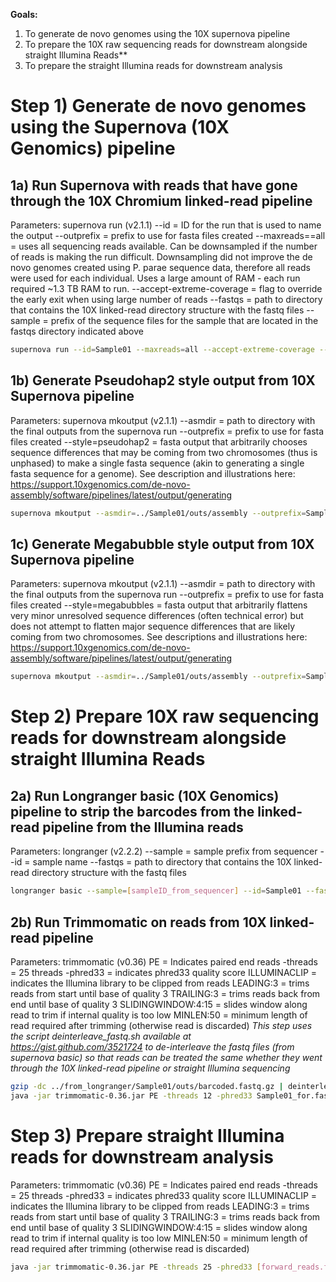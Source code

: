 **Goals:**
  1) To generate de novo genomes using the 10X supernova pipeline
  2) To prepare the 10X raw sequencing reads for downstream alongside straight Illumina Reads**
  3) To prepare the straight Illumina reads for downstream analysis


# **Step 1) Generate de novo genomes using the Supernova (10X Genomics) pipeline**

## 1a) Run Supernova with reads that have gone through the 10X Chromium linked-read pipeline

Parameters:
  supernova run (v2.1.1)
    --id = ID for the run that is used to name the output
    --outprefix = prefix to use for fasta files created
    --maxreads==all = uses all sequencing reads available. Can be downsampled if the number of reads is making the run difficult. Downsampling did not improve the de novo genomes created using P. parae sequence data, therefore all reads were used for each individual. Uses a large amount of RAM - each run required ~1.3 TB RAM to run.
    --accept-extreme-coverage = flag to override the early exit when using large number of reads
    --fastqs = path to directory that contains the 10X linked-read directory structure with the fastq files
    --sample = prefix of the sequence files for the sample that are located in the fastqs directory indicated above

```bash
supernova run --id=Sample01 --maxreads=all --accept-extreme-coverage --fastqs=../[reads_location] --sample=[reads_ID]
```


## 1b) Generate Pseudohap2 style output from 10X Supernova pipeline

Parameters:
  supernova mkoutput (v2.1.1)
    --asmdir = path to directory with the final outputs from the supernova run
    --outprefix = prefix to use for fasta files created
    --style=pseudohap2 = fasta output that arbitrarily chooses sequence differences that may be coming from two chromosomes (thus is unphased) to make a single fasta sequence (akin to generating a single fasta sequence for a genome). See description and illustrations here: https://support.10xgenomics.com/de-novo-assembly/software/pipelines/latest/output/generating

```bash
supernova mkoutput --asmdir=../Sample01/outs/assembly --outprefix=Sample01_pseudohap --style=pseudohap2 --headers=short --index
```


## 1c) Generate Megabubble style output from 10X Supernova pipeline

Parameters:
  supernova mkoutput (v2.1.1)
    --asmdir = path to directory with the final outputs from the supernova run
    --outprefix = prefix to use for fasta files created
    --style=megabubbles = fasta output that arbitrarily flattens very minor unresolved sequence differences (often technical error) but does not attempt to flatten major sequence differences that are likely coming from two chromosomes. See descriptions and illustrations here: https://support.10xgenomics.com/de-novo-assembly/software/pipelines/latest/output/generating

```bash
supernova mkoutput --asmdir=../Sample01/outs/assembly --outprefix=Sample01_megabubble --style=megabubbles --headers=short
```


# **Step 2) Prepare 10X raw sequencing reads for downstream alongside straight Illumina Reads**

## 2a) Run Longranger basic (10X Genomics) pipeline to strip the barcodes from the linked-read pipeline from the Illumina reads

Parameters:
  longranger (v2.2.2)
    --sample = sample prefix from sequencer
    --id = sample name
    --fastqs = path to directory that contains the 10X linked-read directory structure with the fastq files

```bash
longranger basic --sample=[sampleID_from_sequencer] --id=Sample01 --fastqs=../[reads_location]
```


## 2b) Run Trimmomatic on reads from 10X linked-read pipeline

Parameters:
  trimmomatic (v0.36)
    PE = Indicates paired end reads
    -threads = 25 threads
    -phred33 = indicates phred33 quality score
    ILLUMINACLIP = indicates the Illumina library to be clipped from reads
    LEADING:3 = trims reads from start until base of quality 3
    TRAILING:3 = trims reads back from end until base of quality 3
    SLIDINGWINDOW:4:15 = slides window along read to trim if internal quality is too low
    MINLEN:50 = minimum length of read required after trimming (otherwise read is discarded)
*This step uses the script deinterleave_fastq.sh available at https://gist.github.com/3521724 to de-interleave the fastq files (from supernova basic) so that reads can be treated the same whether they went through the 10X linked-read pipeline or straight Illumina sequencing*

```bash
gzip -dc ../from_longranger/Sample01/outs/barcoded.fastq.gz | deinterleave_fastq.sh Sample01_for.fastq Sample01_rev.fastq
java -jar trimmomatic-0.36.jar PE -threads 12 -phred33 Sample01_for.fastq Sample01_rev.fastq Sample01_for_paired.fastq.gz Sample01_for_unpaired.fastq.gz Sample01_rev_paired.fastq.gz Sample01_rev_unpaired.fastq.gz ILLUMINACLIP:TruSeq3-PE.fa:2:30:10 LEADING:3 TRAILING:3 SLIDINGWINDOW:4:15 MINLEN:50
```


# **Step 3) Prepare straight Illumina reads for downstream analysis**

Parameters:
  trimmomatic (v0.36)
    PE = Indicates paired end reads
    -threads = 25 threads
    -phred33 = indicates phred33 quality score
    ILLUMINACLIP = indicates the Illumina library to be clipped from reads
    LEADING:3 = trims reads from start until base of quality 3
    TRAILING:3 = trims reads back from end until base of quality 3
    SLIDINGWINDOW:4:15 = slides window along read to trim if internal quality is too low
    MINLEN:50 = minimum length of read required after trimming (otherwise read is discarded)

```bash
java -jar trimmomatic-0.36.jar PE -threads 25 -phred33 [forward_reads.fastq.gz] [reverse_reads.fastq.gz] [for_paired.fastq.gz] [for_unpaired.fastq.gz] [rev_paired.fastq.gz] [rev_unpaired.fastq.gz] ILLUMINACLIP:TruSeq3-PE.fa:2:30:10 LEADING:3 TRAILING:3 SLIDINGWINDOW:4:15 MINLEN:50
```
